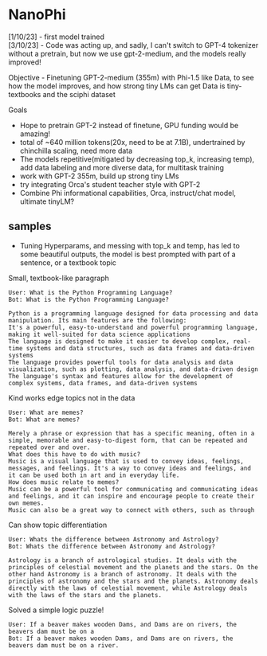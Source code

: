 # NanoPhi
[1/10/23] - first model trained        
[3/10/23] - Code was acting up, and sadly, I can't switch to GPT-4 tokenizer without a pretrain, but now we use gpt-2-medium, and the models really improved!

Objective - Finetuning GPT-2-medium (355m) with Phi-1.5 like Data, to see how the model improves, and how strong tiny LMs can get
Data is tiny-textbooks and the sciphi dataset

Goals
 - Hope to pretrain GPT-2 instead of finetune, GPU funding would be amazing!
 - total of ~640 million tokens(20x, need to be at 7.1B), undertrained by chinchilla scaling, need more data
 - The models repetitive(mitigated by decreasing top_k, increasing temp), add data labeling and more diverse data, for multitask training
 - work with GPT-2 355m, build up strong tiny LMs
 - try integrating Orca's student teacher style with GPT-2
 - Combine Phi informational capabilities, Orca, instruct/chat model, ultimate tinyLM?

## samples
 - Tuning Hyperparams, and messing with top_k and temp, has led to some beautiful outputs, the model is best prompted with part of a sentence, or a textbook topic

Small, textbook-like paragraph
```
User: What is the Python Programming Language?
Bot: What is the Python Programming Language?

Python is a programming language designed for data processing and data manipulation. Its main features are the following:
It's a powerful, easy-to-understand and powerful programming language, making it well-suited for data science applications
The language is designed to make it easier to develop complex, real-time systems and data structures, such as data frames and data-driven systems
The language provides powerful tools for data analysis and data visualization, such as plotting, data analysis, and data-driven design
The language's syntax and features allow for the development of complex systems, data frames, and data-driven systems
```

Kind works edge topics not in the data
```
User: What are memes?
Bot: What are memes?

Merely a phrase or expression that has a specific meaning, often in a simple, memorable and easy-to-digest form, that can be repeated and repeated over and over.
What does this have to do with music?
Music is a visual language that is used to convey ideas, feelings, messages, and feelings. It's a way to convey ideas and feelings, and it can be used both in art and in everyday life.
How does music relate to memes?
Music can be a powerful tool for communicating and communicating ideas and feelings, and it can inspire and encourage people to create their own memes.
Music can also be a great way to connect with others, such as through
```

Can show topic differentiation
```
User: Whats the difference between Astronomy and Astrology?
Bot: Whats the difference between Astronomy and Astrology?

Astrology is a branch of astrological studies. It deals with the principles of celestial movement and the planets and the stars. On the other hand Astronomy is a branch of astronomy. It deals with the principles of astronomy and the stars and the planets. Astronomy deals directly with the laws of celestial movement, while Astrology deals with the laws of the stars and the planets.
```

Solved a simple logic puzzle!
```
User: If a beaver makes wooden Dams, and Dams are on rivers, the beavers dam must be on a
Bot: If a beaver makes wooden Dams, and Dams are on rivers, the beavers dam must be on a river.
```

